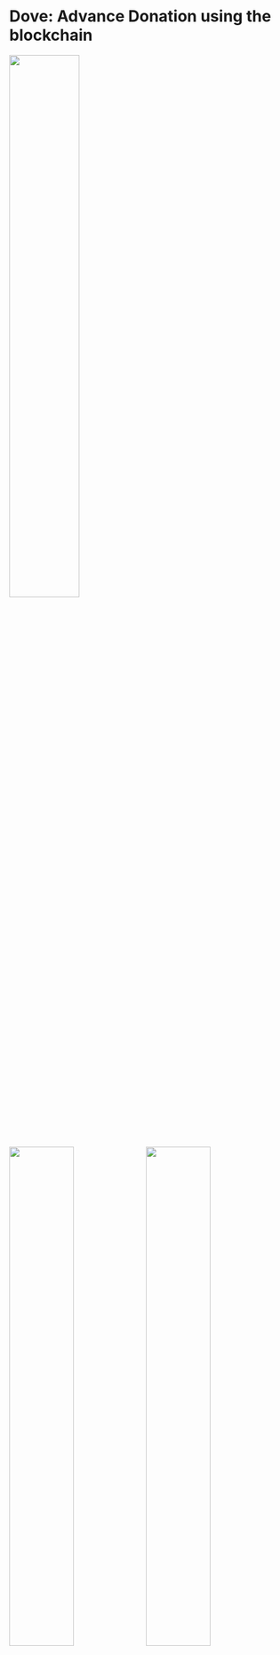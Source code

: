 # Dove: Advance Donation using the blockchain
<img src="./images/logo.png" width="50%">

<img src="./images/image000.png" width="48%"> <img src="./images/image001.png" width="48%">

<img src="./images/image002.png" width="48%"> <img src="./images/image003.png" width="48%">

## Background
There are disasters, wars, and other matters that people wish to avoid beyond borders. Some of them are human-caused disasters that can be (still) delayed or avoided through human intervention, such as acts of invasion or rising temperatures caused by greenhouse effect gases. When these disastrous events (regrettably) occur, people sympathize, and in the spirit of mutual aid, one form of help is to donate money.

However, it is best to avoid the situation in the first place. What if there was an economic incentive to prevent incidents and continue peace or protect the global environment using donations? Furthermore, what if the amount of this donation had a deterrent effect on the other party? This project aims to provide incentives for continued contributions and to deter destructive actions by asking donations before the undesired event and withdrawing the fund when the event has been confirmed that it indeed happened.

### 1. The Basic Idea
First, the project will provide a place where people can donate depending on how much they wish to avoid a specific “incident.” Anyone can participate in this donation. Now, let us call the collected funds “advance donation.” If the “incident” actually occurs, an organization (aid group) that works to minimize the damage will receive this advance donation. Depending on the amount of donation, and knowing that the advance donation will go to an aid group may discourage the counter party. This aid group could be the invaded country or an NGO that promotes greenhouse gas mitigation. While this “incident” does not occur, the advance donation can be used for investment and its return could be used to provide further support to the aid group or reimburse donors for their contributions. While doners are already willing to donate, returns will incentivize those who wish to avoid the “incident” and continue to do so.

#### 1.1. Criteria of the “Incident”
There are two criteria for the ’incident’ in order to work. First, the “incident” should be avoidable by human effort. For example, earthquakes and tsunamis, for which there is no fundamental method to avoid, are not suitable. Where as acts of aggression between nations and rising temperatures due to greenhouse effects may be a fit. Second, the “incident” should be easy to confirm based on factual information. For example, “a landing of a missile” or “the difference in average temperatures in various regions.” However, examples show that facts get artificially manipulated via propaganda, so whether or not the “incident” has occurred will be determined by voting from the donor community.

#### 1.2 Transparancy and DAO
Regular donation projects require trust, and to build this trust, transparency of whether the donations got transferred correctly and the usage (not misappropriated) is critical. This project similarly requires trust during fund aggregation yet the trusted entity will be replaced with a smart contract. Transparency when voting for advance donation transfers, can also be met with this smart contract. In other words, it would be a DAO (Decentralized Autonomous Organization) for preventing man-caused catastrophes.

In addition to the approval of donation transfer, other topics also need consensuses, such as the ratio of votes required for approval (majority, 2/3, etc.), the selection of the recipient (which aid group?), and the vote collection processes. The DAO will also be the place for such discussions.

### 2 Mile stones
#### 2.1 MVP and the frontend
First, as an MVP, we will develop a place to aggregate advance donations and a voting mechanism to approve withdrawals. The key for this phase is to deploy the smart contract on devnet and develop the front end. The project will use the Solana blockchain 1, which is cheaper and faster than Ethereum. The system will use SOL (the primary currency used in the Solana blockchain) at this stage.

#### 2.2 Further DAO development
After the essential processes are in place, we will augment its function as a DAO. It should be able to handle quorum, percentage of affirmative votes required for withdrawal, amount of donations accepted, and operational policy. We will then have the smart contract audited to be prepared to be operated on the mainnet. We will also consider issuing the project’s own currency to control the number of donations and to decouple with the SOL price.(The base blockchain will continue to be Solana.)

#### 2.3 Lowening the barrier
The act of redeeming at a virtual currency exchange and installing a wallet on a device (or browser) for transactions on the blockchain is still considered a high barrier to participation. This is not limited to Solana.

Therefore, after the DAO is established, infrastructure to lower the participation barrier is important. Specifically, this will make it it easier to participate using legal tender such as dollars, euros and yen. The organization responsible for this function of connecting the blockchain to the common people will need to be legally registered.

***

## Development
### Environment
#### First Setup
1. Follow the below setup guide according to your platform. It would be the perfect guidance.
   - https://github.com/LearnWithArjun/solana-env-setup
1. You also can refer to each official installation guide regarding Rust and Solana as follows:
   - https://www.rust-lang.org/tools/install
   - https://docs.solana.com/cli/install-solana-cli-tools#use-solanas-install-tool

#### Update Solana
1. Run the solana-installer in a console to catchup/apply the latest updates
    > solana-install update
1. Verify the installation.
    > solana --version

#### Update Anchor
1. Install the Anchor version manager that is a tool for using multiple versions of the anchor-cli. It will require the same dependencies as building from source. It is recommended you uninstall the NPM package if you have it installed. Install avm using Cargo. Note this will replace your anchor binary if you had one installed.
    > cargo install --git https://github.com/project-serum/anchor avm --locked --force
1. On Linux systems you may need to install additional dependencies if cargo install fails. E.g. on Ubuntu:
    > sudo apt-get update && sudo apt-get upgrade && sudo apt-get install -y pkg-config build-essential libudev-dev
1. Install the latest version of the CLI using avm, and then set it to be the version to use.
    > avm install latest<br>
    > avm use latest
1. Verify the installation.
    > anchor --version

#### Make your own branch and setup the enviornment
1. Fork the repo to your account and clone the forked repo to your local laptop.
1. Install the dependency of `@project-serum/anchor`
    > yarn add @project-serum/anchor
1. Generate your wallet to deploy the program to Solana block chain.
    > solana-keygen new -o ./id.json
1. Check the address of your wallet.
    > solana address -k ./id.json
1. Run the Solana local validator node for testing in the different console window.
    > solana-test-validator
1. Airdrop at least 6 SOL to deploy the program to the localnet.
    > solana airdrop 2 `YOUR WALLET ADDRESS`
1. Then build the program with Anchor.
    > anchor build
1. Check the Program Account address.
    > solana address -k ./target/deploy/dove-keypair.json
1. Copy & paste your Program Account addresses. E.g., if the address was `HCe8d6dZzxnLGuqtiKNERShgnVSVf6txrDmyCQEQdmTN`, you should update the addresses in the below three parts of the files.
    - ./Anchor.toml
        
      ```
      [programs.localnet]
      dove = "HCe8d6dZzxnLGuqtiKNERShgnVSVf6txrDmyCQEQdmTN"
      
      [programs.devnet]
      dove = "HCe8d6dZzxnLGuqtiKNERShgnVSVf6txrDmyCQEQdmTN"
      ```
      
    - ./programs/dove/src/lib.rs
      ```
      use instructions::*;
      
      declare_id!("HCe8d6dZzxnLGuqtiKNERShgnVSVf6txrDmyCQEQdmTN");
      
      #[program]
      pub mod dove {
      ```
      
1. Rebuild the program again with the updated address.
    > anchor build
1. Run Anchor Test by skipping to boot the local validator node in the other console.
    > anchor test --skip-local-validator
1. If the error occurred by the inconsistency with the cached key pair, recover/update the cached key pair with the below command and the shown 12-word seed phrase.
    > solana-keygen recover --force
    - The error message could be:
    
      ```
      Deploying workspace: http://localhost:8899
      Upgrade authority: ./id.json
      Deploying program "dove"...
      Program path: /home/ohsugi/dove-dev/target/deploy/dove.so...
      =====================================================================
      Recover the intermediate account's ephemeral keypair file with
      `solana-keygen recover` and the following 12-word seed phrase:
      =====================================================================
      coyote twin dish round acid talk marble arch stuff review turn unique
      =====================================================================
      To resume a deploy, pass the recovered keypair as the
      [BUFFER_SIGNER] to `solana program deploy` or `solana program write-buffer'.
      Or to recover the account's lamports, pass it as the
      [BUFFER_ACCOUNT_ADDRESS] argument to `solana program close`.
      =====================================================================
      Error: Deploying program failed: Error processing Instruction 1: custom program error: 0x1
      There was a problem deploying: Output { status: ExitStatus(unix_wait_status(256)), stdout: "", stderr: "" }.
      ```
      
    - In this case `12-word seed phrase` would be `coyote twin dish round acid talk marble arch stuff review turn unique`.

### Test on the Localnet
1. Run the Solana local validator node for testing in a console window.
    > solana-test-validator
1. Run Anchor Test by skipping to boot the local validator node in the other console.
    > anchor test --skip-local-validator

## Consideration
- Strategy to pull the pooled amount from DoveProject.
  1. The admin needs actively check the privilege and pull the amount from DoveProject by following steps.
  1. Fetch all DoveFund regarding the targeted DoveProject to calculate parameters of amount_pooled, and update_date.
  1. Check the consistency of those parameters with the targeted DoveProject.
  1. If consistent and the decision is larger than the threshold (currently 50% = 0.5), the DoveProject will be marked to pull the amount from the DoveFund and record its last_date_transferred property with the latest unix time.
  1. If the targeted DoveProject is marked, the admin will ask each DoveFund to pull the amount with the specific instruction.
  1. Each DoveFund then compares its last_date_transferred with the DoveProject if that is older than the DoveProject one, the amount pooled will be transferred to the admin and updated last_date_transferred property. That instruction also will update DoveProject's amount_pooled property.
  1. The admin will do the instruction among all fetched DoveFund until the pooled amount is not zero (some funds are remaining in one or more DoveFund) so that the admin can pull all amounts from the DoveFund.
  1. During this process, is_locked flag might be used to lock any operations to the DoveProject and the related DoveFund.
- The objective of the project-based funding system instead of the specific target country
  - The appropriate recipient's wallet Pubkey can directly support the target country, it would be a self-declaration to register the wallet Pubkey and start the campaign by themselves.
- The ideas, use cases, and ultimate peace are our core interests, so we want to operate Dove from a neutral position in terms of countries' interests and political beliefs.
  - Even if we launch Dove only for some specific countries, some hostile countries to them can take the same approach and launch the same system to secure their profits as a country activity.
  - People will ask for investment as their campaign will be motivated by promoting their campaign and Dove itself. It could notify the other people and get their attention on the SNSs.
- Intention to limit use to “Peacekeeping” only for this system
  - We can abstract Vote as the Postpaid Crowdfunding system, in which the pooled amount will be transferred once the investors decided that something has been realized (for example, "a certain country has been attacked from the other country(ies)").
  - This idea itself can be applied to other use cases, and we can develop Dove to allow users ultimately for any purposes as well.
  - Restricting the method of use makes the explanation more straightforward and clearer, and is thought to be more approachable for users.
  - Basically, if the use cases would be simple crowdfundings, we need no Blockchain as the backend.
- Uses of the pooled SOL
  - Just for an example idea, automatically stake half of the entire pooled amount and earn a profit for retaining sustainable maintenance.
  - Earn a small portion as a margin from the transaction to retain the sustainable development and operating expenses.
  - The rest of the margins from the profit will be distributed to all investors proportionally according to the investment ratio to encourage keeping pooling their SOLs to Dove.
- Social Media URL link to prove the identification
  - Even if the users will show their Wallets Pubkeys, no one can confirm the exact identity from that information.
  - For example, even if you claim to be a government official or an NGO/NPO that delivers relief supplies, other companies cannot easily confirm it.
  - The potential way to allow the users to evaluate the other users' identities by themselves, is each user can submit a post related to Dove on whatever social media, and register the link to such a post from Dove.
  - And the people can evaluate if that identity would be appropriate to support the targeted country, and the users can be encouraged to pool their funds on their campaign.
  - This method can be good for the users to promote their campaign and Dove itself because the users can notify the other people and get their attention on the social media.

## Architecture
- Frontend
  - Flutter
  - Dart
- Backend
  - Rust
  - Anchor
- Blockchain
  - Solana
  - Phantom Wallet
- Deployment
  - GitHub
  - GitHub Pages

## Account Specification
- **DoveProject**
  - **admin_pubkey**: Pubkey: Admin Wallet pubkey
  - **evidence_link**: String: Hyper link to show the other users to make sure the admin's identity
  - **project_name**: String: Project Name
  - **target_country_code**: String: Target Country code (defined in the iso_country::Country)
  - **opponent_country_code**: String: Opponent Country code (defined in the iso_country::Country)
  - **description**: String: Project description
  - **created_date**: i64: Project created date (unix-time stamp)
  - **update_date**: i64: Project last update date (unix-time stamp)
  - **is_locked**: bool: Project Effective flag
  - **is_deleted**: bool: Project Delete flag 
  - **video_link**: String: Video link to describe the project as string (intended Youtube)
  - **amount_pooled**: u64: The current pooled amount (as Lamports)
  - **amount_transferred**: u64: The amount transferred so far (as Lamports)
  - **decision**: u64: The current decision for this project
  - **last_date_transferred**: i64: The last date time pooled amount was transferred (unix-time stamp)
  - **bump**: u8: The bump number to avoid the duplicated PDA address

- **DoveFund**
  - **project_pubkey**: Pubkey: The target project pubkey
  - **user_pubkey**: Pubkey: The founder's Wallet pubkey
  - **amount_pooled**: u64: The current pooled amount
  - **amount_transferred**: u64: The transferred amount so far
  - **decision**: f32: The decision percentage
  - **shows_user**: bool: If the user will be shown on the project webpage
  - **shows_pooled_amount**: bool: If the user's pooled amount on the project webpage
  - **shows_transferred_amount**: bool: If the user's transferred amount on the project webpage
  - **created_date**: i64: Fund craetion date (as Unix Time)
  - **update_date**: i64: Fund update date (as Unix Time)
  - **bump**: u8: The bump number to avoid the duplicated PDA address

- **DoveUser**
  - **user_pubkey**: Pubkey: Wallet pubkey
  - **user_name**: String: User name
  - **social_media_link**: String: Social media links of the user
  - **evidence_link**: String: HTML link to prove own identity
  - **is_shown: bool**: The profile will be shown on each project webpage
  - **created_date**: i64: User craetion date (as Unix Time)
  - **update_date**: i64: User update date (as Unix Time)
  - **bump**: u8: The bump number to avoid the duplicated PDA address

## Front-end Development
- https://github.com/ohsugi/dove-frontend
  
  ## Credit
- Arjun: https://github.com/LearnWithArjun
